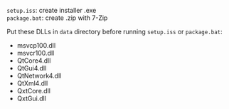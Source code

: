 `setup.iss`: create installer .exe  
`package.bat`: create .zip with 7-Zip

Put these DLLs in `data` directory before running `setup.iss` or `package.bat`:

* msvcp100.dll
* msvcr100.dll
* QtCore4.dll
* QtGui4.dll
* QtNetwork4.dll
* QtXml4.dll
* QxtCore.dll
* QxtGui.dll
